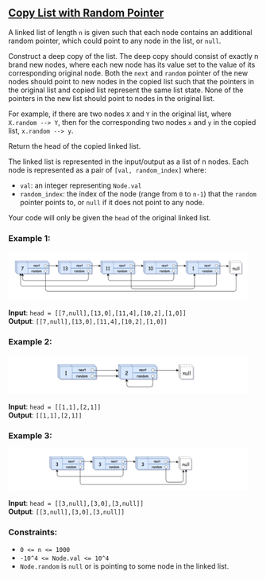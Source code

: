 ## [Copy List with Random Pointer](https://leetcode.com/problems/copy-list-with-random-pointer/)

A linked list of length `n` is given such that each node contains an additional random pointer, which could point to any node in the list, or `null`.

Construct a deep copy of the list. The deep copy should consist of exactly n brand new nodes, where each new node has its value set to the value of its corresponding original node. Both the `next` and `random` pointer of the new nodes should point to new nodes in the copied list such that the pointers in the original list and copied list represent the same list state. None of the pointers in the new list should point to nodes in the original list.

For example, if there are two nodes `X` and `Y` in the original list, where `X.random --> Y`, then for the corresponding two nodes `x` and `y` in the copied list, `x.random --> y`.

Return the head of the copied linked list.

The linked list is represented in the input/output as a list of n nodes. Each node is represented as a pair of `[val, random_index]` where:

* `val`: an integer representing `Node.val`
* `random_index`: the index of the node (range from `0` to `n-1`) that the `random` pointer points to, or `null` if it does not point to any node.

Your code will only be given the `head` of the original linked list.

### Example 1:
<img src="img/e1.png" width="483px"/>

**Input**: `head = [[7,null],[13,0],[11,4],[10,2],[1,0]]`<br />
**Output**: `[[7,null],[13,0],[11,4],[10,2],[1,0]]`<br />

### Example 2:
<img src="img/e2.png" width="483px"/>

**Input**: `head = [[1,1],[2,1]]`<br />
**Output**: `[[1,1],[2,1]]`<br />

### Example 3:
<img src="img/e3.png" width="483px"/>

**Input**: `head = [[3,null],[3,0],[3,null]]`<br />
**Output**: `[[3,null],[3,0],[3,null]]`<br />

### Constraints:

* `0 <= n <= 1000`
* `-10^4 <= Node.val <= 10^4`
* `Node.random` is `null` or is pointing to some node in the linked list.
